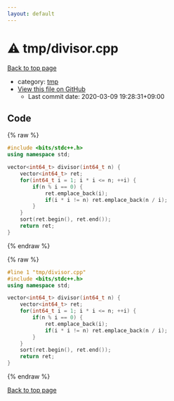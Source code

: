 ```yaml
---
layout: default
---
```


<!-- mathjax config similar to math.stackexchange -->
<script type="text/javascript" async
  src="https://cdnjs.cloudflare.com/ajax/libs/mathjax/2.7.5/MathJax.js?config=TeX-MML-AM_CHTML">
</script>
<script type="text/x-mathjax-config">
  MathJax.Hub.Config({
    TeX: { equationNumbers: { autoNumber: "AMS" }},
    tex2jax: {
      inlineMath: [ ['$','$'] ],
      processEscapes: true
    },
    "HTML-CSS": { matchFontHeight: false },
    displayAlign: "left",
    displayIndent: "2em"
  });
</script>

<script type="text/javascript" src="https://cdnjs.cloudflare.com/ajax/libs/jquery/3.4.1/jquery.min.js"></script>
<script src="https://cdn.jsdelivr.net/npm/jquery-balloon-js@1.1.2/jquery.balloon.min.js" integrity="sha256-ZEYs9VrgAeNuPvs15E39OsyOJaIkXEEt10fzxJ20+2I=" crossorigin="anonymous"></script>
<script type="text/javascript" src="../../assets/js/copy-button.js"></script>
<link rel="stylesheet" href="../../assets/css/copy-button.css" />


# :warning: tmp/divisor.cpp

<a href="../../index.html">Back to top page</a>

* category: <a href="../../index.html#fa816edb83e95bf0c8da580bdfd491ef">tmp</a>
* <a href="{{ site.github.repository_url }}/blob/master/tmp/divisor.cpp">View this file on GitHub</a>
    - Last commit date: 2020-03-09 19:28:31+09:00




## Code

<a id="unbundled"></a>
{% raw %}
```cpp
#include <bits/stdc++.h>
using namespace std;

vector<int64_t> divisor(int64_t n) {
    vector<int64_t> ret;
    for(int64_t i = 1; i * i <= n; ++i) {
        if(n % i == 0) {
            ret.emplace_back(i);
            if(i * i != n) ret.emplace_back(n / i);
        }
    }
    sort(ret.begin(), ret.end());
    return ret;
}

```
{% endraw %}

<a id="bundled"></a>
{% raw %}
```cpp
#line 1 "tmp/divisor.cpp"
#include <bits/stdc++.h>
using namespace std;

vector<int64_t> divisor(int64_t n) {
    vector<int64_t> ret;
    for(int64_t i = 1; i * i <= n; ++i) {
        if(n % i == 0) {
            ret.emplace_back(i);
            if(i * i != n) ret.emplace_back(n / i);
        }
    }
    sort(ret.begin(), ret.end());
    return ret;
}

```
{% endraw %}

<a href="../../index.html">Back to top page</a>

